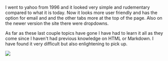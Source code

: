 I went to yahoo from 1996 and it looked very simple and rudementary compared to what it is today. Now it looks more user friendly and has the option for email and and the other tabs more at the top of the page. Also on the newer version the site there were dropdowns.

As far as these last couple topics have gone I have had to learn it all as they come since I haven't had previous knowledge on HTML or Markdown. I have found it very difficult but also enlightening to pick up.

<img src="images\Assignment 5 commeration.MHT" />
